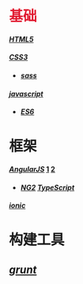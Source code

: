 # <span style="color:#E11A30;">基础</span>
#### *[HTML5](http://www.hubwiz.com/course/54eeb95cf863871d446b24a0/)*

#### *[CSS3](http://www.hubwiz.com/course/54d1cae088dba03f2cd1fec1/)*
* #### *[sass](http://www.hubwiz.com/course/565c0c2abc27d77730c072b3/)*

#### *[javascript](http://javascript.ruanyifeng.com/)*
* #### *[ES6](http://es6.ruanyifeng.com/#docs/decorator)*


# 框架
#### *[AngularJS]()* [1](http://www.hubwiz.com/course/547c3e3b88dba0087c55b4e5/) [2](http://www.hubwiz.com/course/54f3ba65e564e50cfccbad4b/) 

* #### *[NG2]()*     *[TypeScript]()*


#### *[ionic](http://ionicframework.com/docs/components/)*


# 构建工具
## *[grunt]()*

